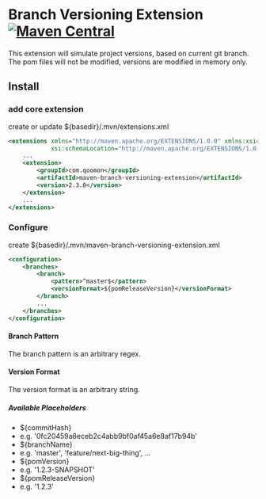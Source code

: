 # Branch Versioning Extension [![Maven Central](https://img.shields.io/maven-central/v/com.qoomon/maven-branch-versioning-extension.svg)]()
This extension will simulate project versions, based on current git branch.
The pom files will not be modified, versions are modified in memory only.

## Install 

### add core extension
create or update ${basedir}/.mvn/extensions.xml
``` xml
<extensions xmlns="http://maven.apache.org/EXTENSIONS/1.0.0" xmlns:xsi="http://www.w3.org/2001/XMLSchema-instance"
            xsi:schemaLocation="http://maven.apache.org/EXTENSIONS/1.0.0 http://maven.apache.org/xsd/core-extensions-1.0.0.xsd">
    ...
    <extension>
        <groupId>com.qoomon</groupId>
        <artifactId>maven-branch-versioning-extension</artifactId>
        <version>2.3.0</version>
    </extension>
    ...
</extensions>
```

### Configure
create ${basedir}/.mvn/maven-branch-versioning-extension.xml
``` xml
<configuration>
    <branches>
        <branch>
            <pattern>^master$</pattern>
            <versionFormat>${pomReleaseVersion}</versionFormat>
        </branch>
        ...
    </branches>
</configuration>
```
#### Branch Pattern
The branch pattern is an arbitrary regex.

#### Version Format
The version format is an arbitrary string.

##### Available Placeholders
- ${commitHash}
 - e.g. '0fc20459a8eceb2c4abb9bf0af45a6e8af17b94b'
- ${branchName}
 - e.g. 'master', 'feature/next-big-thing', ...
- ${pomVersion}
 - e.g. '1.2.3-SNAPSHOT'
- ${pomReleaseVersion}
 - e.g. '1.2.3'
